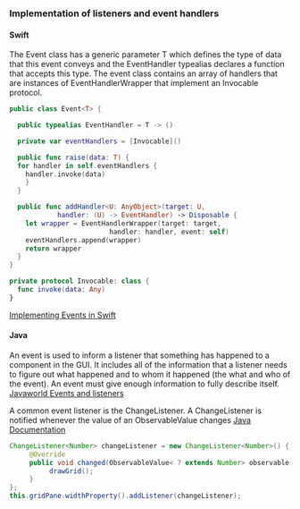 ### Implementation of listeners and event handlers
#### Swift
The Event class has a generic parameter T which defines the type of data that this event conveys and the EventHandler typealias declares a function that accepts this type. The event class contains an array of handlers that are instances of EventHandlerWrapper that implement an Invocable protocol.

```swift
public class Event<T> {

  public typealias EventHandler = T -> ()

  private var eventHandlers = [Invocable]()

  public func raise(data: T) {
  for handler in self.eventHandlers {
    handler.invoke(data)
    }
  }

  public func addHandler<U: AnyObject>(target: U,
            handler: (U) -> EventHandler) -> Disposable {
    let wrapper = EventHandlerWrapper(target: target,
                         handler: handler, event: self)
    eventHandlers.append(wrapper)
    return wrapper
  }
}

private protocol Invocable: class {
  func invoke(data: Any)
}
```
[Implementing Events in Swift](http://blog.scottlogic.com/2015/02/05/swift-events.html)

#### Java
An event is used to inform a listener that something has happened to a component in the GUI. It includes all of the information that a listener needs to figure out what happened and to whom it happened (the what and who of the event). An event must give enough information to fully describe itself.
[Javaworld Events and listeners](https://www.javaworld.com/article/2077351/java-se/events-and-listeners.html)

A common event listener is the ChangeListener. A ChangeListener is notified whenever the value of an ObservableValue changes
[Java Documentation](https://docs.oracle.com/javase/8/javafx/api/javafx/beans/value/ChangeListener.html)

```java
ChangeListener<Number> changeListener = new ChangeListener<Number>() {
     @Override 
     public void changed(ObservableValue< ? extends Number> observable, Number oldValue, final Number newValue) {
          drawGrid();
     } 
};
this.gridPane.widthProperty().addListener(changeListener);
```